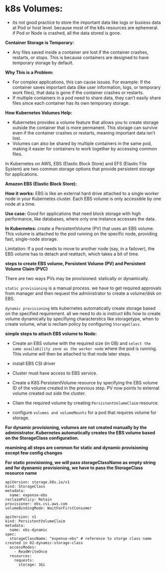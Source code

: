 # k8s Volumes:

* its not good practice to store the important data like logs or busiess data at Pod or host level. because most of the k8s resources are ephemeral. if Pod or Node is crashed, all the data stored is gone.

**Container Storage is Temporary:**

* Any files saved inside a container are lost if the container crashes, restarts, or stops. This is because containers are designed to have temporary storage by default.

**Why This is a Problem:**

* For complex applications, this can cause issues. For example: If the container saves important data (like user information, logs, or temporary work files), that data is gone if the container crashes or restarts.
* If multiple containers in a pod need to share data, they can’t easily share files since each container has its own temporary storage.

**How Kubernetes Volumes Help:**

* Kubernetes provides a volume feature that allows you to create storage outside the container that is more permanent. This storage can survive even if the container crashes or restarts, meaning important data isn’t lost.
* Volumes can also be shared by multiple containers in the same pod, making it easier for containers to work together by accessing common files.

In Kubernetes on AWS, EBS (Elastic Block Store) and EFS (Elastic File System) are two common storage options that provide persistent storage for applications.

**Amazon EBS (Elastic Block Store):**

**How it works:** EBS is like an external hard drive attached to a single worker node in your Kubernetes cluster. Each EBS volume is only accessible by one node at a time.

**Use case:** Good for applications that need block storage with high performance, like databases, where only one instance accesses the data.

**In Kubernetes:** create a PersistentVolume (PV) that uses an EBS volume. This volume is attached to the pod running on the specific node, providing fast, single-node storage.

Limitation: If a pod needs to move to another node (say, in a failover), the EBS volume has to detach and reattach, which takes a bit of time.

**steps to create EBS volume, Persistent Volume (PV) and Persistent Volume Claim (PVC)**

There are two ways PVs may be provisioned: 
statically or dynamically.

`static provisioning` is a manual process. we have to get required approvals from manager and then request the administrator to create a volume/disk on EBS.

`dynamic provisioning` lets kubernetes automatically create storage based on the specified requirement. all we need to do is instruct k8s how to create volume dynamically by specifiying characterstics like storagetype, when to create volume, what is recliam policy by configuring `StorageClass`.

**simple steps to attach EBS volume to Node:**

* Create an EBS volume with the required size (in GB) and `select the same availability zone as the worker node` where the pod is running. This volume will then be attached to that node later steps.

* install EBS CSI driver

* Cluster must have access to EBS service.

* Create a K8S PersistentVolume resource by specifying the EBS volume ID of the volume created in the previous step. PV now points to external volume created out side the cluster.

* Cliam the required volume by creating  `PersistentVolumeClaim` resource.

* configure `volumes and volumeMounts` for a pod that requires volume for storage.

**For dynamic provisioning, volumes are not created manually by the administrator. Kubernetes automatically creates the EBS volume based on the StorageClass configuration.**

**reamining all steps are common for static and dynamic provisioning except few config changes**

**For static provisioning, we will pass storageClassName as empty string and for dyanamic provisioning, we have to pass the StorageClass resource name**

```
apiVersion: storage.k8s.io/v1
kind: StorageClass
metadata:
  name: expense-ebs
reclaimPolicy: Retain
provisioner: ebs.csi.aws.com
volumeBindingMode: WaitForFirstConsumer
```

```
apiVersion: v1
kind: PersistentVolumeClaim
metadata:
  name: ebs-dynamic
spec:
  storageClassName: "expense-ebs" # reference to storge class name created in 02-dynamic-storage-class
  accessModes:
    - ReadWriteOnce
  resources:
    requests:
      storage: 3Gi
```